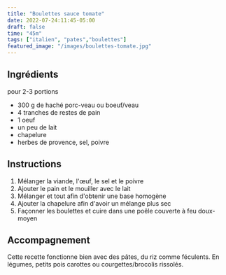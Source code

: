 ```yaml
---
title: "Boulettes sauce tomate"
date: 2022-07-24:11:45-05:00
draft: false
time: "45m"
tags: ["italien", "pates","boulettes"]
featured_image: "/images/boulettes-tomate.jpg"
---
```


## Ingrédients

pour 2-3 portions

- 300 g de haché porc-veau ou boeuf/veau
- 4 tranches de restes de pain
- 1 oeuf
- un peu de lait
- chapelure
- herbes de provence, sel, poivre

## Instructions

1. Mélanger la viande, l'œuf, le sel et le poivre
2. Ajouter le pain et le mouiller avec le lait
3. Mélanger et tout afin d'obtenir une base homogène
4. Ajouter la chapelure afin d'avoir un mélange plus sec
5. Façonner les boulettes et cuire dans une poêle couverte à feu doux-moyen

## Accompagnement
 
Cette recette fonctionne bien avec des pâtes, du riz comme féculents.
En légumes, petits pois carottes ou courgettes/brocolis rissolés.